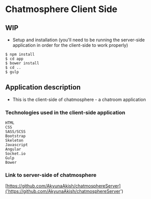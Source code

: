 # Chatmosphere Client Side
## WIP

* Setup and installation (you'll need to be running the server-side application in order for the client-side to work properly)

```
$ npm install
$ cd app
$ bower install
$ cd ..
$ gulp
```

## Application description

* This is the client-side of chatmosphere - a chatroom application

### Technologies used in the client-side application

```
HTML
CSS
SASS/SCSS
Bootstrap
Skeleton
Javascript
Angular
Socket.io
Gulp
Bower
```

### Link to server-side of chatmosphere

[https://github.com/AkyunaAkish/chatmosphereServer]('https://github.com/AkyunaAkish/chatmosphereServer')

